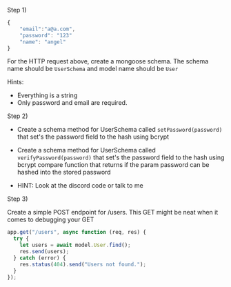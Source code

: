 Step 1)

```JavaScript
{
    "email":"a@a.com",
    "password": "123"
    "name": "angel"
}
```
For the HTTP request above, create a mongoose schema. The schema name should be ``UserSchema`` and model name should be ```User```

Hints: 
  - Everything is a string
  - Only password and email are required.

Step 2)

- Create a schema method for UserSchema called ```setPassword(password)``` that set's the password field to the hash using bcrypt
- Create a schema method for UserSchema called ```verifyPassword(password)``` that set's the password field to the hash using bcrypt compare function that returns if the param password can be hashed into the stored password

- HINT: Look at the discord code or talk to me 

Step 3)

Create a simple POST endpoint for /users. This GET might be neat when it comes to debugging your GET

```JavaScript
app.get("/users", async function (req, res) {
  try {
    let users = await model.User.find();
    res.send(users);
  } catch (error) {
    res.status(404).send("Users not found.");
  }
});
```
